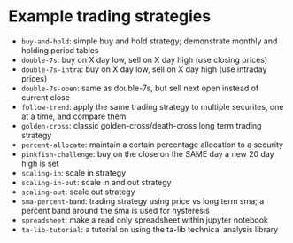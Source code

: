 # Example trading strategies

- `buy-and-hold`: simple buy and hold strategy; demonstrate monthly and holding period tables
- `double-7s`: buy on X day low, sell on X day high (use closing prices)
- `double-7s-intra`: buy on X day low, sell on X day high (use intraday prices)
- `double-7s-open`: same as double-7s, but sell next open instead of current close
- `follow-trend`: apply the same trading strategy to multiple securites, one at a time, and compare them
- `golden-cross`: classic golden-cross/death-cross long term trading strategy
- `percent-allocate`: maintain a certain percentage allocation to a security
- `pinkfish-challenge`: buy on the close on the SAME day a new 20 day high is set
- `scaling-in`: scale in strategy
- `scaling-in-out`: scale in and out strategy
- `scaling-out`: scale out strategy
- `sma-percent-band`: trading strategy using price vs long term sma; a percent band around the sma is used for hysteresis
- `spreadsheet`: make a read only spreadsheet within jupyter notebook
- `ta-lib-tutorial`: a tutorial on using the ta-lib technical analysis library
